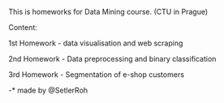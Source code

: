 This is homeworks for Data Mining course. (CTU in Prague)

Content:

 1st Homework - data visualisation and web scraping
 
 2nd Homework - Data preprocessing and binary classification
 
 3rd Homework - Segmentation of e-shop customers
 
 
-* made by @SetlerRoh